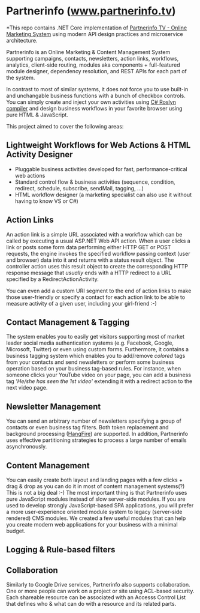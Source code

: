 # Partnerinfo (www.partnerinfo.tv)
*This repo contains .NET Core implementation of [Partnerinfo TV - Online Marketing System](https://github.com/janosjanka/partnerinfo.old) using modern API design practices and microservice architecture.

Partnerinfo is an Online Marketing & Content Management System supporting campaigns, contacts, newsletters, action links, workflows, analytics,
client-side routing, modules aka components + full-featured module designer, dependency resolution, and REST APIs for each part of the system.

In contrast to most of similar systems, it does not force you to use built-in and unchangable business functions with a bunch of checkbox controls.
You can simply create and inject your own activities using [C# Roslyn compiler](https://github.com/dotnet/roslyn) and design business workflows
in your favorite browser using pure HTML & JavaScript.

This project aimed to cover the following areas:

## Lightweight Workflows for Web Actions & HTML Activity Designer

- Pluggable business activities developed for fast, performance-critical web actions
- Standard control flow & business activities (sequence, condition, redirect, schedule, subscribe, sendMail, tagging, ...)
- HTML workflow designer (a marketing specialist can also use it without having to know VS or C#)

## Action Links

An action link is a simple URL associated with a workflow which can be called by executing a usual ASP.NET Web API action.
When a user clicks a link or posts some form data performing either HTTP GET or POST requests, the engine invokes the specified workflow
passing context (user and browser) data into it and returns with a status result object. The controller action uses this result object
to create the corresponding HTTP response message that *usually* ends with a HTTP redirect to a URL specified by a RedirectActionActivity.

You can even add a custom URI segment to the end of action links to make those user-friendly or specify a contact for each action link
to be able to measure activity of a given user, including your girl-friend :-)

## Contact Management & Tagging

The system enables you to easily get visitors supporting most of market leader social media authentication systems
(e.g. Facebook, Google, Microsoft, Twitter) or even using custom forms. Furthermore, it contains a business tagging system
which enables you to add/remove *colored* tags from your contacts and send newsletters or perform some business operation
based on your business tag-based rules. For instance, when someone clicks your YouTube video on your page,
you can add a business tag *'He/she has seen the 1st video'* extending it with a redirect action to the next video page.

## Newsletter Management

You can send an arbitrary number of newsletters specifying a group of contacts or even business tag filters.
Both token replacement and background processing ([HangFire](http://hangfire.io)) are supported.
In addition, Partnerinfo uses effective partitioning strategies to process a large number of emails asynchronously.

## Content Management

You can easily create both layout and landing pages with a few clicks + drag & drop as you can do it in most of content management systems(?) This is not a big deal :-) The most important thing is that Partnerinfo uses pure JavaScript modules instead of slow server-side modules. If you are used to develop strongly JavaScript-based SPA applications, you will prefer a more user-experience oriented module system to legacy (server-side rendered) CMS modules. We created a few useful modules that can help you create modern web applications for your business with a minimal budget.

## Logging & Rule-based filters

## Collaboration

Similarly to Google Drive services, Partnerinfo also supports collaboration. One or more people can work on a project or site using ACL-based security. Each shareable resource can be associated with an Accesss Control List that defines who & what can do with a resource and its related parts.
